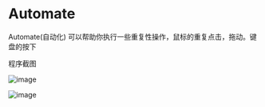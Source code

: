 # Automate
Automate(自动化) 可以帮助你执行一些重复性操作，鼠标的重复点击，拖动。键盘的按下

程序截图

![image](https://github.com/user-attachments/assets/2a9391b2-e453-43a4-a081-e53da7e278df)

![image](https://github.com/user-attachments/assets/27467991-fa05-416b-ab71-1ea33c41f95d)



